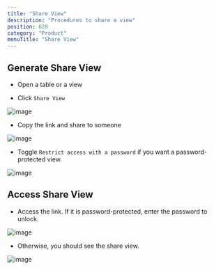 ```yaml
---
title: "Share View"
description: "Procedures to share a view"
position: 620
category: "Product"
menuTitle: "Share View"
---
```


## Generate Share View

- Open a table or a view

- Click `Share View` 

![image](https://user-images.githubusercontent.com/35857179/161969991-b2c64970-e52a-4543-b36e-d7f505368b66.png)

- Copy the link and share to someone

![image](https://user-images.githubusercontent.com/35857179/161970085-88714fc1-4999-4ba3-8283-31835954856c.png)

- Toggle `Restrict access with a password` if you want a password-protected view.

![image](https://user-images.githubusercontent.com/35857179/161970131-0fa83989-0673-493d-968f-76913a09cc06.png)

## Access Share View

- Access the link. If it is password-protected, enter the password to unlock.

![image](https://user-images.githubusercontent.com/35857179/161970356-b22214cf-968c-4fa3-a590-4ea3eebaea91.png)

- Otherwise, you should see the share view.

![image](https://user-images.githubusercontent.com/35857179/161970420-c47545a9-7a98-420f-a7c4-f1f473bed6f1.png)